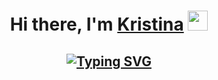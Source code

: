 <h1 align="center">Hi there, I'm <a href="https://daniilshat.ru/" target="_blank">Kristina</a> 
<img src="https://github.com/blackcater/blackcater/raw/main/images/Hi.gif" height="32"/></h1>
<h2 align="center"><a href="https://git.io/typing-svg"><img src="https://readme-typing-svg.herokuapp.com?font=Fira+Code&pause=1000&center=true&width=435&lines=QA+engineer" alt="Typing SVG" /></a></h2>
